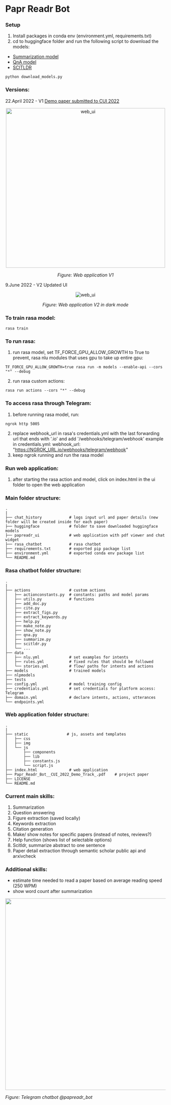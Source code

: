 # Papr Readr Bot

### Setup
1. Install packages in conda env (environment.yml, requirements.txt)
2. cd to huggingface folder and run the following script to download the models:
- [Summarization model](https://huggingface.co/facebook/bart-large-cnn) 
- [QnA model](https://huggingface.co/deepset/tinyroberta-squad2)
- [SCITLDR](https://huggingface.co/lrakotoson/scitldr-catts-xsum-ao)
```
python download_models.py
```


### Versions:
22.April 2022 - V1 [Demo paper submitted to CUI 2022](https://github.com/michellefxl/paprreadrbot/files/8554340/Papr_Readr_Bot__CUI_2022_Demo_Track_.pdf)
<p align="center">
<img src="https://user-images.githubusercontent.com/100949943/165084052-214ae06c-66c0-438d-aa18-71c21b562688.png" width="auto" height="500" alt="web_ui"/>
</p>
<p align="center"><em>Figure: Web application V1</em></p>
9.June 2022 - V2 Updated UI
<p align="center">
<img src="https://user-images.githubusercontent.com/100949943/172862973-a26fd005-4a87-422d-99a9-fe3cea65d776.png" width="auto" height="auto" alt="web_ui"/>
</p>
<p align="center"><em>Figure: Web application V2 in dark mode</em></p>

### To train rasa model:
```
rasa train
```

### To run rasa:
1. run rasa model, set TF_FORCE_GPU_ALLOW_GROWTH to True to prevent, rasa nlu modules that uses gpu to take up entire gpu:
```
TF_FORCE_GPU_ALLOW_GROWTH=true rasa run -m models --enable-api --cors "*" --debug
```
2. run rasa custom actions: 
```
rasa run actions --cors "*" --debug
```
### To access rasa through Telegram:
1. before running rasa model, run:
```
ngrok http 5005
```
2. replace webhook_url in rasa's credentials.yml with the last forwarding url that ends with '.io' and add '/webhooks/telegram/webhook'
example in credentials.yml: webhook_url: "https://NGROK_URL.io/webhooks/telegram/webhook"
3. keep ngrok running and run the rasa model

### Run web application:
1. after starting the rasa action and model, click on index.html in the ui folder to open the web application

### Main folder structure:
```
.
|
├── chat_history            # logs input url and paper details (new folder will be created inside for each paper)
├── huggingface             # folder to save downloaded huggingface models
├── papreadr_ui             # web application with pdf viewer and chat widget
├── rasa_chatbot            # rasa chatbot
├── requirements.txt        # exported pip package list
├── environment.yml         # exported conda env package list 
└── README.md
```

### Rasa chatbot folder structure:
```
.
|
├── actions                 # custom actions
│   ├── actionconstants.py  # constants: paths and model params
│   ├── utils.py            # functions
│   ├── add_doc.py         
│   ├── cite.py              
│   ├── extract_figs.py            
│   ├── extract_keywords.py            
│   ├── help.py            
│   ├── make_note.py            
│   ├── show_note.py           
│   ├── qna.py           
│   ├── summarize.py   
│   ├── scitldr.py  
│   └── ...   
├── data
│   ├── nlu.yml             # set examples for intents
│   ├── rules.yml           # fixed rules that should be followed
│   └── stories.yml         # flow/ paths for intents and actions
├── models                  # trained models
├── nlpmodels
├── tests
├── config.yml              # model training config
├── credentials.yml         # set credentials for platform access: Telegram 
├── domain.yml              # declare intents, actions, utterances
└── endpoints.yml
```

### Web application folder structure:
```
.
|
├── static                 # js, assets and templates
│   ├── css                     
│   ├── img  
│   └── js 
│       ├── components 
│       ├── lib 
│       ├── constants.js 
│       └── script.js 
├── index.html              # web application
├── Papr_Readr_Bot__CUI_2022_Demo_Track_.pdf    # project paper
├── LICENSE                 
└── README.md               
```

### Current main skills:
1. Summarization
2. Question answering
3. Figure extraction (saved locally)
4. Keywords extraction
5. Citation generation
6. Make/ show notes for specific papers (instead of notes, reviews?)
7. Help function (shows list of selectable options)
8. Scitldr, summarize abstract to one sentence
9. Paper detail extraction through semantic scholar public api and arxivcheck

### Additional skills:
- estimate time needed to read a paper based on average reading speed (250 WPM)
- show word count after summarization 

<p align="left">
<img src="https://user-images.githubusercontent.com/100949943/165086750-9518a167-b719-49a5-8a10-98b219a529f9.png" width="auto" height="600" />
</p>
<p align="left"><em>Figure: Telegram chatbot @papreadr_bot</em></p>
